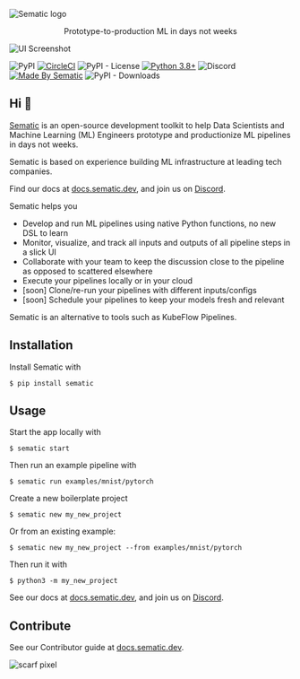 ![Sematic logo](https://raw.githubusercontent.com/sematic-ai/sematic/main/docs/images/Logo_README.png)


<p font-size="2em" align="center">Prototype-to-production ML in days not weeks</p>

![UI Screenshot](https://raw.githubusercontent.com/sematic-ai/sematic/main/docs/images/Screenshot_README_1_framed.png)

![PyPI](https://img.shields.io/pypi/v/sematic?style=for-the-badge)
[![CircleCI](https://img.shields.io/circleci/build/github/sematic-ai/sematic/main?label=CircleCI&style=for-the-badge&token=c8e0115ddccadc17b98ab293b32cad27026efb25)](https://app.circleci.com/pipelines/github/sematic-ai/sematic?branch=main&filter=all)
![PyPI - License](https://img.shields.io/pypi/l/sematic?style=for-the-badge)
[![Python 3.8+](https://img.shields.io/badge/Python-3.8+-blue?style=for-the-badge&logo=none)](https://python.org)
![Discord](https://img.shields.io/discord/983789877927747714?label=DISCORD&style=for-the-badge)
[![Made By Sematic](https://img.shields.io/badge/Made_by-Sematic_🦊-E19632?style=for-the-badge&logo=none)](https://sematic.dev)
![PyPI - Downloads](https://img.shields.io/pypi/dm/sematic?style=for-the-badge)

## Hi 👋

[Sematic](https://sematic.dev) is an open-source development toolkit to help
Data Scientists and Machine Learning (ML) Engineers prototype and productionize
ML pipelines in days not weeks.

Sematic is based on experience building ML infrastructure at leading tech companies.


Find our docs at [docs.sematic.dev](https://docs.sematic.dev), and join us on
[Discord](https://discord.gg/4KZJ6kYVax).

Sematic helps you

* Develop and run ML pipelines using native Python functions, no new DSL to learn
* Monitor, visualize, and track all inputs and outputs of all pipeline steps in a slick UI
* Collaborate with your team to keep the discussion close to the pipeline as opposed to scattered elsewhere
* Execute your pipelines locally or in your cloud
* [soon] Clone/re-run your pipelines with different inputs/configs
* [soon] Schedule your pipelines to keep your models fresh and relevant

Sematic is an alternative to tools such as KubeFlow Pipelines.


## Installation

Install Sematic with

```shell
$ pip install sematic
```

## Usage

Start the app locally with

```shell
$ sematic start
```

Then run an example pipeline with

```shell
$ sematic run examples/mnist/pytorch
```

Create a new boilerplate project

```shell
$ sematic new my_new_project
```

Or from an existing example:

```shell
$ sematic new my_new_project --from examples/mnist/pytorch
```

Then run it with

```shell
$ python3 -m my_new_project
```


See our docs at [docs.sematic.dev](https://docs.sematic.dev), and join us on
[Discord](https://discord.gg/4KZJ6kYVax).

## Contribute

See our Contributor guide at [docs.sematic.dev](https://docs.sematic.dev).

![scarf pixel](https://static.scarf.sh/a.png?x-pxid=80c3593f-25a0-4b06-90a1-0b670a6567d4)
